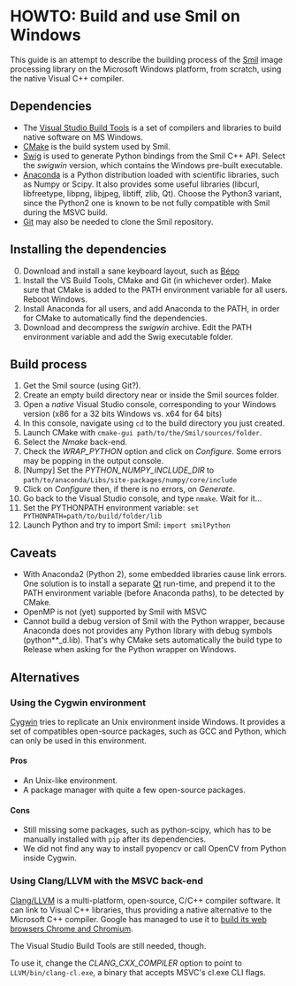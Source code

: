 HOWTO: Build and use Smil on Windows
====================================

This guide is an attempt to describe the building process of the
[Smil](https://smil.cmm.mines-paristech.fr/doc/index.html) image
processing library on the Microsoft Windows platform, from scratch,
using the native Visual C++ compiler.

Dependencies
------------

- The [Visual Studio Build
  Tools](http://landinghub.visualstudio.com/visual-cpp-build-tools) is
  a set of compilers and libraries to build native software on MS Windows.
- [CMake](https://cmake.org/download/) is the build system used by Smil.
- [Swig](http://www.swig.org/download.html) is used to generate Python
  bindings from the Smil C++ API. Select the *swigwin* version, which
  contains the Windows pre-built executable.
- [Anaconda](https://www.anaconda.com/download/) is a Python
  distribution loaded with scientific libraries, such as Numpy or
  Scipy. It also provides some useful libraries (libcurl, libfreetype,
  libpng, libjpeg, libtiff, zlib, Qt). Choose the Python3 variant, since
  the Python2 one is known to be not fully compatible with Smil during
  the MSVC build.
- [Git](https://git-scm.com/downloads) may also be needed to clone the
  Smil repository.

Installing the dependencies
---------------------------

0. Download and install a sane keyboard layout, such as
   [Bépo](http://bepo.fr/wiki/Accueil)
1. Install the VS Build Tools, CMake and Git (in whichever
   order). Make sure that CMake is added to the PATH environment
   variable for all users. Reboot Windows.
2. Install Anaconda for all users, and add Anaconda to the PATH, in
   order for CMake to automatically find the dependencies.
4. Download and decompress the *swigwin* archive. Edit the PATH
   environment variable and add the Swig executable folder.

Build process
-------------

1. Get the Smil source (using Git?).
2. Create an empty build directory near or inside the Smil sources
   folder.
3. Open a *native* Visual Studio console, corresponding to your
   Windows version (x86 for a 32 bits Windows vs. x64 for 64 bits)
4. In this console, navigate using `cd` to the build directory you
   just created.
5. Launch CMake with `cmake-gui path/to/the/Smil/sources/folder`.
6. Select the *Nmake* back-end.
7. Check the *WRAP_PYTHON* option and click on *Configure*. Some
   errors may be popping in the output console.
8. [Numpy] Set the *PYTHON_NUMPY_INCLUDE_DIR* to
   `path/to/anaconda/Libs/site-packages/numpy/core/include`
9. Click on *Configure* then, if there is no errors, on *Generate*.
10. Go back to the Visual Studio console, and type `nmake`. Wait for
    it…
11. Set the PYTHONPATH environment variable: `set
    PYTHONPATH=path/to/build/folder/lib`
12. Launch Python and try to import Smil: `import smilPython`

Caveats
-------

* With Anaconda2 (Python 2), some embedded libraries cause link
  errors. One solution is to install a separate
  [Qt](https://www.qt.io/download) run-time, and prepend it to the
  PATH environment variable (before Anaconda paths), to be detected by
  CMake.
* OpenMP is not (yet) supported by Smil with MSVC
* Cannot build a debug version of Smil with the Python wrapper,
  because Anaconda does not provides any Python library with debug
  symbols (python**_d.lib). That's why CMake sets automatically the
  build type to Release when asking for the Python wrapper on Windows.

Alternatives
------------

### Using the Cygwin environment

[Cygwin](https://cygwin.com/install.html) tries to replicate an Unix
environment inside Windows. It provides a set of compatibles
open-source packages, such as GCC and Python, which can only be used
in this environment.

#### Pros

- An Unix-like environment.
- A package manager with quite a few open-source packages.

#### Cons

- Still missing some packages, such as python-scipy, which has to be
  manually installed with `pip` after its dependencies.
- We did not find any way to install pyopencv or call OpenCV from
  Python inside Cygwin.

### Using Clang/LLVM with the MSVC back-end

[Clang/LLVM](http://releases.llvm.org/download.html) is a
multi-platform, open-source, C/C++ compiler software. It can link to
Visual C++ libraries, thus providing a native alternative to the
Microsoft C++ compiler. Google has managed to use it to [build its web
browsers Chrome and
Chromium](http://blog.llvm.org/2018/03/clang-is-now-used-to-build-chrome-for.html).

The Visual Studio Build Tools are still needed, though.

To use it, change the *CLANG_CXX_COMPILER* option to point to
`LLVM/bin/clang-cl.exe`, a binary that accepts MSVC's cl.exe CLI
flags.
